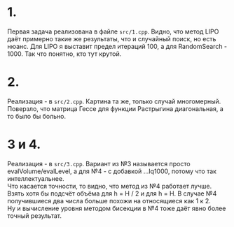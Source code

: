 # 1.  
Первая задача реализована в файле `src/1.cpp`. Видно, что метод LIPO даёт примерно такие же результаты, что и случайный поиск, но есть нюанс. Для LIPO я выставит предел итераций 100, а для RandomSearch - 1000. Так что понятно, кто тут крутой.    
# 2.  
Реализация - в `src/2.cpp`. Картина та же, только случай многомерный. Поверзло, что матрица Гессе для функции Растрыгина диагональная, а то было бы больно.  
# 3 и 4.  
Реализация - в `src/3.cpp`. Вариант из №3 называется просто evalVolume/evalLevel, а для №4 - с добавкой ...Iq1000, потому что так интеллектуальнее.  
Что касается точности, то видно, что метод из №4 работает лучше. Взять хотя бы подсчёт объёма для h = H / 2 и для h = H. В случае №4 получившиеся два числа больше похожи на относящиеся как 1 к 2.  
Ну и вычисление уровня методом бисекции в №4 тоже даёт явно более точный результат.
